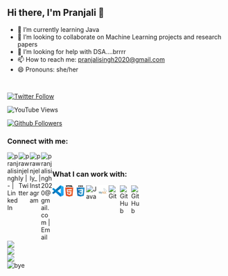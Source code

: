 ## Hi there, I'm Pranjali 👋

<!--
**pinpan123/pinpan123** is a ✨ _special_ ✨ repository because its `README.md` (this file) appears on your GitHub profile.
-->

- 🌱 I’m currently learning Java
- 👯 I’m looking to collaborate on Machine Learning projects and research papers
- 🤔 I’m looking for help with DSA....brrrr
- 📫 How to reach me: pranjalisingh2020@gmail.com
- 😄 Pronouns: she/her
<br />

[![Twitter Follow](https://img.shields.io/twitter/follow/prawnjelly?style=social)](https://twitter.com/intent/follow?original_referer=https%3A%2F%2Fgithub.com%2Fanishastwt&screen_name=anishastwt)

![YouTube Views](https://img.shields.io/youtube/channel/views/UC3nMU5wFm2SmxkI9gGkeTXg?style=social)

[![Github Followers](https://img.shields.io/github/followers/pinpan123?style=social)](https://github.com/intent/follow?original_referer=https%3A%2F%2Fgithub.com%2Fpinpan123&screen_name=pinpan123)
<br />
### Connect with me:

<img align="left" alt="pranjalisingh- | LinkedIn" width="26px" color="white" src="https://img.icons8.com/ios-filled/2x/linkedin.png" />
<img align="left" alt="prawnjelly | Twitter" width="26px" src="https://img.icons8.com/ios-filled/2x/twitter.png" />
<img align="left" alt="prawnjelly_ | Instagram" width="26px" src="https://img.icons8.com/windows/2x/instagram-new.png" />
<img align="left" alt="pranjalisingh2020@gmail.com | Email" width="26px" src="https://img.icons8.com/ios-glyphs/2x/new-post.png" />

<br />

### What I can work with:

<img align="left" alt="Visual Studio Code" width="26px" src="https://raw.githubusercontent.com/github/explore/80688e429a7d4ef2fca1e82350fe8e3517d3494d/topics/visual-studio-code/visual-studio-code.png" />
<img align="left" alt="HTML5" width="26px" src="https://raw.githubusercontent.com/github/explore/80688e429a7d4ef2fca1e82350fe8e3517d3494d/topics/html/html.png" />
<img align="left" alt="CSS3" width="26px" src="https://raw.githubusercontent.com/github/explore/80688e429a7d4ef2fca1e82350fe8e3517d3494d/topics/css/css.png" />
<img align="left" alt="Java" width="26px" src="https://img.icons8.com/color/2x/java-coffee-cup-logo.png" />
<img align="left" alt="MySQL" width="26pxng" src="https://raw.githubusercontent.com/github/explore/80688e429a7d4ef2fca1e82350fe8e3517d3494d/topics/mysql/mysql.png" />
<img align="left" alt="Git" width="26px" src="https://img.icons8.com/nolan/2x/git.png" />
<img align="left" alt="GitHub" width="26px" src="https://img.icons8.com/color/2x/github.png" />
<img align="left" alt="GitHub" width="26px" src="https://img.icons8.com/color/2x/python.png" />

<br />
<br />
<img  align="left" width="500" src="https://github-readme-stats.vercel.app/api?username=pinpan123&theme=radical&show_icons=true" />
<img  align="left" width="500" src="https://github-readme-stats.vercel.app/api/top-langs/?username=pinpan123" />
<img  align="left" width="500" src="https://github-readme-stats.vercel.app/api/top-langs/?username=anuraghazra&layout=compact" />

<br /><br />
<img src="https://y.yarn.co/47281f52-f5c9-4135-9892-15e5cee5bceb_text.gif" alt="bye" align="left" width="300" />





    




 


    

